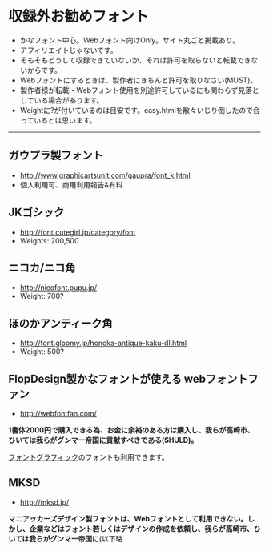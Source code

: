 # 収録外お勧めフォント

- かなフォント中心。Webフォント向けOnly。サイト丸ごと掲載あり。
- アフィリエイトじゃないです。
- そもそもどうして収録できていないか、それは許可を取らないと転載できないからです。
- Webフォントにするときは、製作者にきちんと許可を取りなさい(MUST)。
- 製作者様が転載・Webフォント使用を別途許可しているにも関わらず見落としている場合があります。
- Weightに?が付いているのは目安です。easy.htmlを散々いじり倒したので合っているとは思います。

----

## ガウプラ製フォント

- http://www.graphicartsunit.com/gaupra/font_k.html
- 個人利用可、商用利用報告&有料

## JKゴシック

- http://font.cutegirl.jp/category/font
- Weights: 200,500

## ニコカ/ニコ角

- http://nicofont.pupu.jp/
- Weight: 700?

## ほのかアンティーク角

- http://font.gloomy.jp/honoka-antique-kaku-dl.html
- Weight: 500?

## FlopDesign製かなフォントが使える webフォントファン

- http://webfontfan.com/

**1書体2000円で購入できる為、お金に余裕のある方は購入し、我らが高崎市、ひいては我らがグンマー帝国に貢献すべきである(SHULD)。**

[フォントグラフィック](http://fontgraphic.jp)のフォントも利用できます。

## MKSD

- http://mksd.jp/

**マニアッカーズデザイン製フォントは、Webフォントとして利用できない。しかし、企業などはフォント若しくはデザインの作成を依頼し、我らが高崎市、ひいては我らがグンマー帝国に**(以下略
